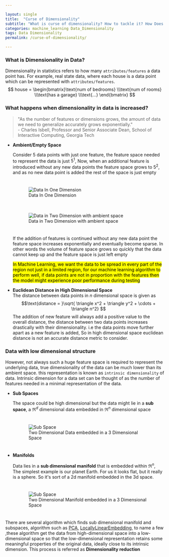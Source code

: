 ```yaml
---

layout: single
title:  "Curse of Dimensionality"
subtitle: "What is curse of dimensionality? How to tackle it? How Does it affect the Data and Training Algorithm"
categories: machine_learning Data_Dimensionality
tags: Data Dimensionality
permalink: /curse-of-dimensionality/

---
```


<script type="text/x-mathjax-config"> MathJax.Hub.Config({ TeX: { equationNumbers: { autoNumber: "false" } } }); </script>
   <script type="text/x-mathjax-config">
     MathJax.Hub.Config({
       tex2jax: {
         inlineMath: [ ['$','$'], ["\\(","\\)"] ],
         processEscapes: true
       }
     });
   </script>
   <script src="https://cdn.mathjax.org/mathjax/latest/MathJax.js?config=TeX-AMS-MML_HTMLorMML" type="text/javascript"></script>
  <link rel="stylesheet" href="//maxcdn.bootstrapcdn.com/font-awesome/4.3.0/css/font-awesome.min.css">
      
      
### What is Dimensionality in Data?
Dimensionality in statistics refers to how many <code>attributes/features</code> a data point has. For example, real state data, where 
each house is a data point which can be represented with <code>attributes/features</code>.
$$ 
house =  \begin{bmatrix}\text{num of bedrooms} \\\text{num of rooms} \\\text{has a garage} \\\text{...}  \end{bmatrix} 
$$


### What happens when dimensionality in data is increased?
> "As the number of features or dimensions grows, the amount of data we need to generalize accurately grows exponentially." <br /> - Charles Isbell, Professor and Senior Associate Dean, School of Interactive Computing, Georgia Tech

<ul>
<li>

<b>Ambient/Empty Space</b><br />

Consider 5 data points with just one feature, the feature space needed to represent the data is just $5^1$,
Now, when an additional feature is introduced without 
any new data points the feature space grows to $5^2$, and as no new data point is added the rest of the space is just empty

<div style="padding: 10px;">
<figure class="image">
  <img src="https://fuzailpalnak.github.io/assets/curse/scale_first.png" alt="Data In One Dimension">
  <figcaption>Data In One Dimension</figcaption>
</figure>
</div>


<div style="padding: 10px;">
<figure class="image">
  <img src="https://fuzailpalnak.github.io/assets/curse/scale_second.png" alt="Data in Two Dimension with ambient space">
  <figcaption>Data in Two Dimension with ambient space</figcaption>
</figure>
</div>

If the addition of features is continued without any new data point the feature space increases exponentially and eventually become sparse. In other words
the volume of feature space grows so quickly that the data cannot keep up and the feature space is just left empty<br />

<mark>In Machine Learning, we want the data to be spread in every part of the region not just in a limited region, for our
machine learning algorithm to perform well, if data points are not in proportion with the features then the model might experience poor performance during testing</mark>

</li>

<li>

<b>Euclidean Distance in High Dimensional Space</b><br />
The distance between data points in $n$ dimensional space is given as $$\text{distance = }\sqrt{ \triangle x^2 +  \triangle y^2 +  \cdots + \triangle n^2} $$The addition of new feature
 will always add a positive value to the overall distance, the distance between two data points increases drastically with their dimensionality.
i.e the data points move further apart as a new feature is added, So in high dimensional space euclidean distance is not an accurate distance metric to consider.


</li>
</ul>

### Data with low dimensional structure

However, not always such a huge feature space is required to represent the underlying data, true dimensionality of the data can be much lower than its ambient space.
this representation is known as <code>intrinsic dimensionality</code> of data. 
Intrinsic dimension for a data set can be thought of as the number of features needed in a minimal representation of the data. 
<ul>
<li>

<b>Sub Spaces</b><br />

The space could be high dimensional but the data might lie in a <b>sub space</b>, a $\Re^d$ dimensional data embedded in $\Re^n$  dimensional space 
<div style="padding: 10px;">
<figure class="image">
  <img src="https://fuzailpalnak.github.io/assets/curse/subspace.png" alt="Sub Space">
  <figcaption>Two Dimensional Data embedded in a 3 Dimensional Space</figcaption>
</figure>
</div>


</li>

<li>

<b>Manifolds</b><br />

Data lies in a <b>sub dimensional manifold</b> that is embedded within $\Re^n$, The simplest example is our planet Earth.
For us it looks flat, but it really is a sphere. So it's sort of a 2d manifold embedded in the 3d space.

<div style="padding: 10px;">
<figure class="image">
  <img src="https://fuzailpalnak.github.io/assets/curse/manifold.png" alt="Sub Space">
  <figcaption>Two Dimensional Manifold embedded in a 3 Dimensional Space</figcaption>
</figure>
</div>
</li>
</ul>

There are several algorithm which finds sub dimensional manifold and subspaces, algorithm such as [PCA](https://en.wikipedia.org/wiki/Principal_component_analysis), 
[LocallyLinearEmbedding](https://cs.nyu.edu/~roweis/lle/papers/lleintro.pdf), to name a few ,these algorithm get the data from high-dimensional 
space into a low-dimensional space so that the low-dimensional representation retains some meaningful properties of the
original data, ideally close to its intrinsic dimension. This process is referred as <b>Dimensionality reduction</b>



 

